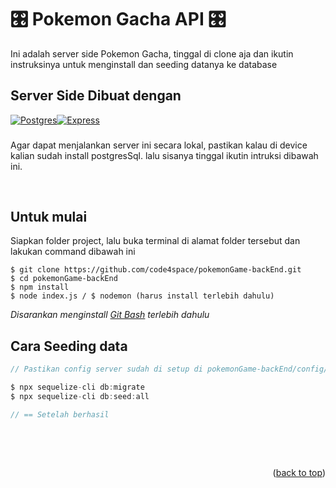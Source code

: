 <a id="readme-top"></a>

# &#127899; Pokemon Gacha API &#127899;

Ini adalah server side Pokemon Gacha, tinggal di clone aja dan ikutin instruksinya untuk menginstall dan seeding datanya ke database

## Server Side Dibuat dengan

[![Postgres][PostgreSQL]][Postgres-url][![Express][Express.js]][Express-url]

###

Agar dapat menjalankan server ini secara lokal, pastikan kalau di device kalian sudah install postgresSql. lalu sisanya tinggal ikutin intruksi dibawah ini.

[Express.js]: https://img.shields.io/badge/Express.js-404D59?style=for-the-badge
[PostgreSQL]: https://img.shields.io/badge/PostgreSQL-316192?style=for-the-badge&logo=postgresql&logoColor=white
[Express-url]: https://expressjs.com/
[Postgres-url]: https://www.postgresql.org/
[demo-url]: https://www.loom.com/share/d5962b1926d24607a61349afaed52d88?sid=22a49585-14fc-4f5f-8659-a939dd847ce5

&nbsp;

## Untuk mulai

Siapkan folder project, lalu buka terminal di alamat folder tersebut dan lakukan command dibawah ini

```
$ git clone https://github.com/code4space/pokemonGame-backEnd.git
$ cd pokemonGame-backEnd
$ npm install
$ node index.js / $ nodemon (harus install terlebih dahulu)
```

_Disarankan menginstall [Git Bash](https://git-scm.com/downloads) terlebih dahulu_


## Cara Seeding data

```js
// Pastikan config server sudah di setup di pokemonGame-backEnd/config/config.json sesuai setingan masing masing

$ npx sequelize-cli db:migrate
$ npx sequelize-cli db:seed:all

// == Setelah berhasil
```

&nbsp;

&nbsp;

<p align="right">(<a href="#readme-top">back to top</a>)</p>
